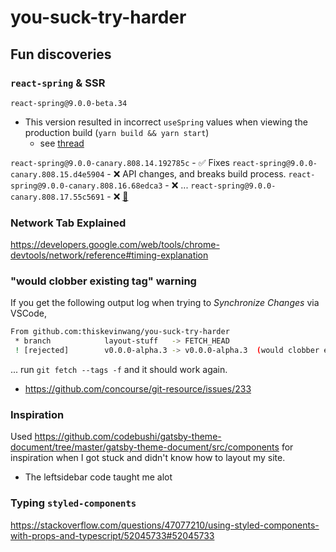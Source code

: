 # you-suck-try-harder

## Fun discoveries

### `react-spring` & SSR

`react-spring@9.0.0-beta.34`

- This version resulted in incorrect `useSpring` values when viewing the production build (`yarn build && yarn start`)
  - see [thread](https://github.com/react-spring/react-spring/issues/804#issuecomment-565296240)

`react-spring@9.0.0-canary.808.14.192785c` - ✅ Fixes
`react-spring@9.0.0-canary.808.15.d4e5904` - ❌ API changes, and breaks build process.
`react-spring@9.0.0-canary.808.16.68edca3` - ❌ ...
`react-spring@9.0.0-canary.808.17.55c5691` - ❌ [🔗](https://github.com/react-spring/react-spring/compare/3bbb8712f51c7b61d07687196a6c05c230262386...9b9a4c87b8ccfa8aefc5a0a03c3b2eb001612372)

### Network Tab Explained

https://developers.google.com/web/tools/chrome-devtools/network/reference#timing-explanation

### "would clobber existing tag" warning

If you get the following output log when trying to _Synchronize Changes_ via VSCode,

```bash
From github.com:thiskevinwang/you-suck-try-harder
 * branch            layout-stuff   -> FETCH_HEAD
 ! [rejected]        v0.0.0-alpha.3 -> v0.0.0-alpha.3  (would clobber existing tag)
```

... run `git fetch --tags -f` and it should work again.

- https://github.com/concourse/git-resource/issues/233

### Inspiration

Used https://github.com/codebushi/gatsby-theme-document/tree/master/gatsby-theme-document/src/components for inspiration when I got stuck and didn't know how to layout my site.

- The leftsidebar code taught me alot

### Typing `styled-components`

https://stackoverflow.com/questions/47077210/using-styled-components-with-props-and-typescript/52045733#52045733
